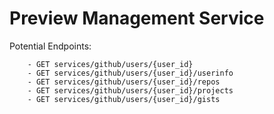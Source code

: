 # Preview Management Service

Potential Endpoints:

		- GET services/github/users/{user_id}
        - GET services/github/users/{user_id}/userinfo
		- GET services/github/users/{user_id}/repos
		- GET services/github/users/{user_id}/projects
		- GET services/github/users/{user_id}/gists